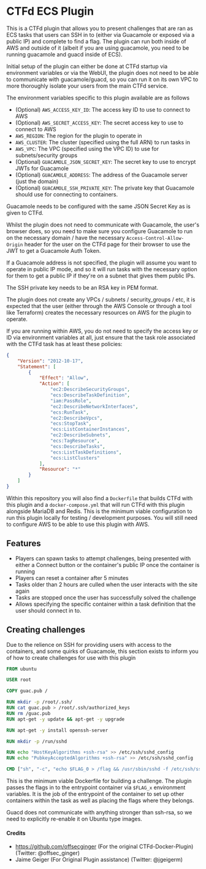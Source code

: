 # CTFd ECS Plugin

This is a CTFd plugin that allows you to present challenges that are ran as ECS tasks that users can SSH in to (either via Guacamole or exposed via a public IP) and complete to find a flag. The plugin can run both inside of AWS and outside of it (albeit if you are using guacamole, you need to be running guacamole and guacd inside of ECS).

Initial setup of the plugin can either be done at CTFd startup via environment variables or via the WebUI, the plugin does not need to be able to communicate with guacamole/guacd, so you can run it on its own VPC to more thoroughly isolate your users from the main CTFd service.

The environment variables specific to this plugin available are as follows

* (Optional) `AWS_ACCESS_KEY_ID`: The access key ID to use to connect to AWS
* (Optional) `AWS_SECRET_ACCESS_KEY`: The secret access key to use to connect to AWS
* `AWS_REGION`: The region for the plugin to operate in
* `AWS_CLUSTER`: The cluster (specified using the full ARN) to run tasks in
* `AWS_VPC`: The VPC (specified using the VPC ID) to use for subnets/security groups
* (Optional) `GUACAMOLE_JSON_SECRET_KEY`: The secret key to use to encrypt JWTs for Guacamole
* (Optional) `GUACAMOLE_ADDRESS`: The address of the Guacamole server (just the domain)
* (Optional) `GUACAMOLE_SSH_PRIVATE_KEY`: The private key that Guacamole should use for connecting to containers.

Guacamole needs to be configured with the same JSON Secret Key as is given to CTFd.

Whilst the plugin does not need to communicate with Guacamole, the user's browser does, so you need to make sure you configure Guacamole to run on the necessary domain / have the necessary `Access-Control-Allow-Origin` header for the user on the CTFd page for their browser to use the JWT to get a Guacamole Auth Token.

If a Guacamole address is not specified, the plugin will assume you want to operate in public IP mode, and so it will run tasks with the necessary option for them to get a public IP if they're on a subnet that gives them public IPs.

The SSH private key needs to be an RSA key in PEM format.

The plugin does not create any VPCs / subnets / security_groups / etc, it is expected that the user (either through the AWS Console or through a tool like Terraform) creates the necessary resources on AWS for the plugin to operate. 

If you are running within AWS, you do not need to specify the access key or ID via environment variables at all, just ensure that the task role associated with the CTFd task has at least these policies:
```json
{
    "Version": "2012-10-17",
    "Statement": [
        {
            "Effect": "Allow",
            "Action": [
                "ec2:DescribeSecurityGroups",
                "ecs:DescribeTaskDefinition",
                "iam:PassRole",
                "ec2:DescribeNetworkInterfaces",
                "ecs:RunTask",
                "ec2:DescribeVpcs",
                "ecs:StopTask",
                "ecs:ListContainerInstances",
                "ec2:DescribeSubnets",
                "ecs:TagResource",
                "ecs:DescribeTasks",
                "ecs:ListTaskDefinitions",
                "ecs:ListClusters"
            ],
            "Resource": "*"
        }
    ]
}
```

Within this repository you will also find a `Dockerfile` that builds CTFd with this plugin and a `docker-compose.yml` that will run CTFd with this plugin alongside MariaDB and Redis. This is the minimum viable configuration to run this plugin locally for testing / development purposes. You will still need to configure AWS to be able to use this plugin with AWS.

## Features
* Players can spawn tasks to attempt challenges, being presented with either a Connect button or the container's public IP once the container is running
* Players can reset a container after 5 minutes
* Tasks older than 2 hours are culled when the user interacts with the site again
* Tasks are stopped once the user has successfully solved the challenge
* Allows specifying the specific container within a task definition that the user should connect in to.

## Creating challenges

Due to the relience on SSH for providing users with access to the containers, and some quirks of Guacamole, this section exists to inform you of how to create challenges for use with this plugin

```Dockerfile
FROM ubuntu

USER root

COPY guac.pub /

RUN mkdir -p /root/.ssh/
RUN cat guac.pub > /root/.ssh/authorized_keys
RUN rm /guac.pub
RUN apt-get -y update && apt-get -y upgrade

RUN apt-get -y install openssh-server

RUN mkdir -p /run/sshd

RUN echo "HostKeyAlgorithms +ssh-rsa" >> /etc/ssh/sshd_config
RUN echo "PubkeyAcceptedAlgorithms +ssh-rsa" >> /etc/ssh/sshd_config

CMD ["sh", "-c", "echo $FLAG_0 > /flag && /usr/sbin/sshd -f /etc/ssh/sshd_config -D -e"]
```

This is the minimum viable Dockerfile for building a challenge. The plugin passes the flags in to the entrypoint container via `$FLAG_x` environment variables. It is the job of the entrypoint of the container to set up other containers within the task as well as placing the flags where they belongs.

Guacd does not communicate with anything stronger than ssh-rsa, so we need to explicitly re-enable it on Ubuntu type images.

#### Credits

* https://github.com/offsecginger (For the original CTFd-Docker-Plugin) (Twitter: @offsec_ginger)
* Jaime Geiger (For Original Plugin assistance) (Twitter: @jgeigerm)
